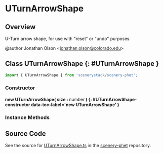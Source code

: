 # UTurnArrowShape

## Overview

U-Turn arrow shape, for use with "reset" or "undo" purposes

@author Jonathan Olson &lt;jonathan.olson@colorado.edu&gt;

## Class UTurnArrowShape {: #UTurnArrowShape }


```js
import { UTurnArrowShape } from 'scenerystack/scenery-phet';
```
### Constructor

#### new UTurnArrowShape( size : <span style="font-weight: 400;"><span style="color: hsla(calc(var(--md-hue) + 180deg),80%,40%,1);">number</span></span> ) {: #UTurnArrowShape-constructor data-toc-label='new UTurnArrowShape' }

### Instance Methods





## Source Code

See the source for [UTurnArrowShape.ts](https://github.com/phetsims/scenery-phet/blob/main/js/UTurnArrowShape.ts) in the [scenery-phet](https://github.com/phetsims/scenery-phet) repository.
